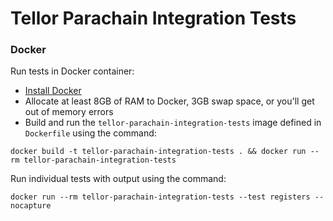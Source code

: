 # Tellor Parachain Integration Tests

### Docker
Run tests in Docker container:
- [Install Docker](https://docs.docker.com/get-docker/)
- Allocate at least 8GB of RAM to Docker, 3GB swap space, or you'll get out of memory errors
- Build and run the `tellor-parachain-integration-tests` image defined in `Dockerfile` using the command:
```shell
docker build -t tellor-parachain-integration-tests . && docker run --rm tellor-parachain-integration-tests
```

Run individual tests with output using the command:
```shell
docker run --rm tellor-parachain-integration-tests --test registers --nocapture
```
